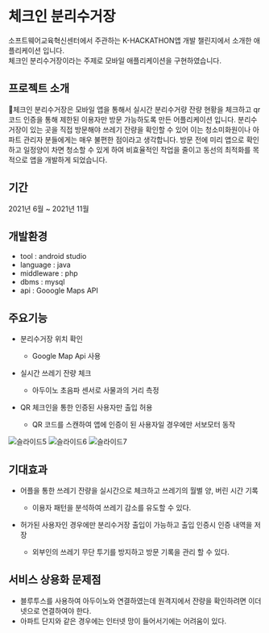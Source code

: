# 체크인 분리수거장
소프트웨어교육혁신센터에서 주관하는 K-HACKATHON앱 개발 챌린지에서 소개한 애플리케이션 입니다.   
체크인 분리수거장이라는 주제로 모바일 애플리케이션을 구현하였습니다.

## 프로젝트 소개
체크인 분리수거장은 모바일 앱을 통해서 실시간 분리수거량 잔량 현황을 체크하고 qr코드 인증을 통해 제한된 이용자만 방문 가능하도록 만든 어플리케이션 입니다.
분리수거장이 있는 곳을 직접 방문해야 쓰레기 잔량을 확인할 수 있어 이는 청소미화원이나 아파트 관리자 분들에게는 매우 불편한 점이라고 생각합니다.
방문 전에 미리 앱으로 확인하고 일정양이 차면 청소할 수 있게 하여 비효율적인 작업을 줄이고 동선의 최적화를 목적으로 앱을 개발하게 되었습니다.

## 기간 
2021년 6월 ~ 2021년 11월

## 개발환경
- tool : android studio
- language : java
- middleware : php
- dbms : mysql
- api : Gooogle Maps API

## 주요기능
- 분리수거장 위치 확인
    - Google Map Api 사용
      
- 실시간 쓰레기 잔량 체크
    - 아두이노 초음파 센서로 사물과의 거리 측정
      
- QR 체크인을 통한 인증된 사용자만 출입 허용
    - QR 코드를 스캔하여 앱에 인증이 된 사용자일 경우에만 서보모터 동작
  
![슬라이드5](https://github.com/hwajinkim/CheckInRecycle/assets/68608437/ca3bb488-3006-4dc5-a419-f9962273bb11)
![슬라이드6](https://github.com/hwajinkim/CheckInRecycle/assets/68608437/c83417da-3369-4d86-9b4c-cfc9d9e1fe80)
![슬라이드7](https://github.com/hwajinkim/CheckInRecycle/assets/68608437/77ddf96b-7936-41ce-b5d0-a585bfdb8032)

## 기대효과
- 어플을 통한 쓰레기 잔량을 실시간으로 체크하고 쓰레기의 월별 양, 버린 시간 기록
    - 이용자 패턴을 분석하여 쓰레기 감소를 유도할 수 있다.
    
- 허가된 사용자인 경우에만 분리수거장 출입이 가능하고 출입 인증시 인증 내역을 저장
    - 외부인의 쓰레기 무단 투기를 방지하고 방문 기록을 관리 할 수 있다.  

## 서비스 상용화 문제점
- 블루투스를 사용하여 아두이노와 연결하였는데 원격지에서 잔량을 확인하려면 이더넷으로 연결하여야 한다.
- 아파트 단지와 같은 경우에는 인터넷 망이 들어서기에는 어려움이 있다.
